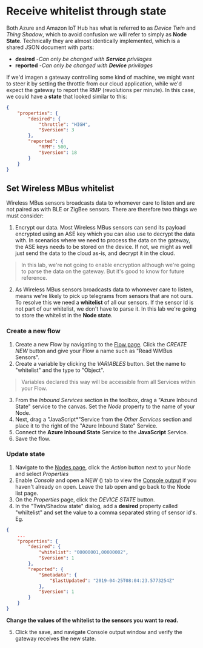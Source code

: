 # Receive whitelist through state

Both Azure and Amazon IoT Hub has what is referred to as *Device Twin* and *Thing Shadow*, which to avoid confusion we will refer to simply as **Node State**. Technically they are almost identically implemented, which is a shared JSON document with parts:

* **desired**  -*Can only be changed with **Service** privilages*
* **reported** -*Can only be changed with **Device** privilages*


If we'd imagen a gateway controlling some kind of machine, we might want to steer it by setting the throttle from our cloud application, while we'd expect the gateway to report the RMP (revolutions per minute). In this case, we could have a **state** that looked similar to this:
```json
{
    "properties": {
        "desired": {
            "throttle": "HIGH",
            "$version": 3
        },
        "reported": {
            "RPM": 500,
            "$version": 18
        }
    }
}
```

## Set Wireless MBus whitelist

Wireless MBus sensors broadcasts data to whomever care to listen and are not paired as with BLE or ZigBee sensors. There are therefore two things we must consider:

1. Encrypt our data. Most Wireless MBus sensors can send its payload encrypted using an ASE key which you can also use to decrypt the data with. In scenarios where we need to process the data on the gateway, the ASE keys needs to be stored on the device. If not, we might as well just send the data to the cloud as-is, and decrypt it in the cloud.

> In this lab, we're not going to enable encryption although we're going to parse the data on the gateway. But it's good to know for future reference.

2. As Wireless MBus sensors broadcasts data to whomever care to listen, means we're likely to pick up telegrams from sensors that are not ours. To resolve this we need a **whitelist** of all our sensors. If the sensor Id is not part of our whitelist, we don't have to parse it. In this lab we're going to store the whitelist in the **Node state**.

### Create a new flow

1. Create a new Flow by navigating to the [Flow page](https://microservicebus.com/Integration). Click the *CREATE NEW* button and give your Flow a name such as "Read WMBus Sensors".
2. Create a variable by clicking the *VARIABLES* button. Set the name to "whitelist" and the type to "Object".
> Variables declared this way will be accessible from all Services within your Flow. 
3. From the *Inbound Services* section in the toolbox, drag a "Azure Inbound State" service to the canvas. Set the *Node* property to the name of your Node.
4. Next, drag a "JavaScript*"Service from the *Other Services* section and place it to the right of the "Azure Inbound State" Service. 
5. Connect the **Azure Inbound State** Service to the **JavaScript** Service.
6. Save the flow.

### Update state
1. Navigate to the [Nodes page](https://microservicebus.com/Nodes), click the *Action* button next to your Node and select *Properties*
2. Enable *Console* and open a NEW () tab to view the [Console output](https://microservicebus.com/Nodes) if you haven't already on open. Leave the tab open and go back to the Node list page.
3. On the *Properties* page, click the *DEVICE STATE* button.
4. In the "Twin/Shadow state" dialog, add a **desired** property called "whiltelist" and set the value to a comma separated string of sensor id's. Eg.

```json
{
    ...
    "properties": {
        "desired": {
            "whitelist": "00000001,00000002",
            "$version": 1
        },
        "reported": {
            "$metadata": {
                "$lastUpdated": "2019-04-25T08:04:23.5773254Z"
            },
            "$version": 1
        }
    }
}
```
**Change the values of the whitelist to the sensors you want to read.**

5. Click the save, and navigate Console output window and verify the gateway receives the new state.




